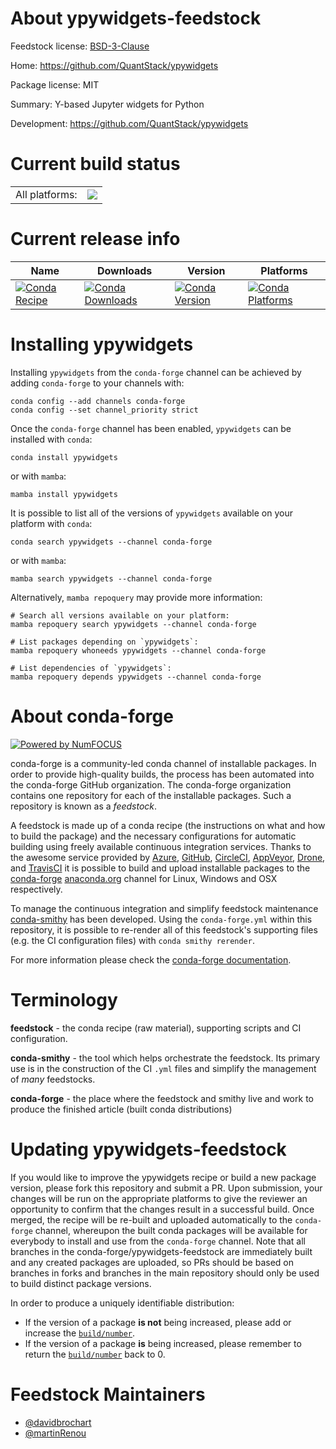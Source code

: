 About ypywidgets-feedstock
==========================

Feedstock license: [BSD-3-Clause](https://github.com/conda-forge/ypywidgets-feedstock/blob/main/LICENSE.txt)

Home: https://github.com/QuantStack/ypywidgets

Package license: MIT

Summary: Y-based Jupyter widgets for Python

Development: https://github.com/QuantStack/ypywidgets

Current build status
====================


<table><tr><td>All platforms:</td>
    <td>
      <a href="https://dev.azure.com/conda-forge/feedstock-builds/_build/latest?definitionId=19553&branchName=main">
        <img src="https://dev.azure.com/conda-forge/feedstock-builds/_apis/build/status/ypywidgets-feedstock?branchName=main">
      </a>
    </td>
  </tr>
</table>

Current release info
====================

| Name | Downloads | Version | Platforms |
| --- | --- | --- | --- |
| [![Conda Recipe](https://img.shields.io/badge/recipe-ypywidgets-green.svg)](https://anaconda.org/conda-forge/ypywidgets) | [![Conda Downloads](https://img.shields.io/conda/dn/conda-forge/ypywidgets.svg)](https://anaconda.org/conda-forge/ypywidgets) | [![Conda Version](https://img.shields.io/conda/vn/conda-forge/ypywidgets.svg)](https://anaconda.org/conda-forge/ypywidgets) | [![Conda Platforms](https://img.shields.io/conda/pn/conda-forge/ypywidgets.svg)](https://anaconda.org/conda-forge/ypywidgets) |

Installing ypywidgets
=====================

Installing `ypywidgets` from the `conda-forge` channel can be achieved by adding `conda-forge` to your channels with:

```
conda config --add channels conda-forge
conda config --set channel_priority strict
```

Once the `conda-forge` channel has been enabled, `ypywidgets` can be installed with `conda`:

```
conda install ypywidgets
```

or with `mamba`:

```
mamba install ypywidgets
```

It is possible to list all of the versions of `ypywidgets` available on your platform with `conda`:

```
conda search ypywidgets --channel conda-forge
```

or with `mamba`:

```
mamba search ypywidgets --channel conda-forge
```

Alternatively, `mamba repoquery` may provide more information:

```
# Search all versions available on your platform:
mamba repoquery search ypywidgets --channel conda-forge

# List packages depending on `ypywidgets`:
mamba repoquery whoneeds ypywidgets --channel conda-forge

# List dependencies of `ypywidgets`:
mamba repoquery depends ypywidgets --channel conda-forge
```


About conda-forge
=================

[![Powered by
NumFOCUS](https://img.shields.io/badge/powered%20by-NumFOCUS-orange.svg?style=flat&colorA=E1523D&colorB=007D8A)](https://numfocus.org)

conda-forge is a community-led conda channel of installable packages.
In order to provide high-quality builds, the process has been automated into the
conda-forge GitHub organization. The conda-forge organization contains one repository
for each of the installable packages. Such a repository is known as a *feedstock*.

A feedstock is made up of a conda recipe (the instructions on what and how to build
the package) and the necessary configurations for automatic building using freely
available continuous integration services. Thanks to the awesome service provided by
[Azure](https://azure.microsoft.com/en-us/services/devops/), [GitHub](https://github.com/),
[CircleCI](https://circleci.com/), [AppVeyor](https://www.appveyor.com/),
[Drone](https://cloud.drone.io/welcome), and [TravisCI](https://travis-ci.com/)
it is possible to build and upload installable packages to the
[conda-forge](https://anaconda.org/conda-forge) [anaconda.org](https://anaconda.org/)
channel for Linux, Windows and OSX respectively.

To manage the continuous integration and simplify feedstock maintenance
[conda-smithy](https://github.com/conda-forge/conda-smithy) has been developed.
Using the ``conda-forge.yml`` within this repository, it is possible to re-render all of
this feedstock's supporting files (e.g. the CI configuration files) with ``conda smithy rerender``.

For more information please check the [conda-forge documentation](https://conda-forge.org/docs/).

Terminology
===========

**feedstock** - the conda recipe (raw material), supporting scripts and CI configuration.

**conda-smithy** - the tool which helps orchestrate the feedstock.
                   Its primary use is in the construction of the CI ``.yml`` files
                   and simplify the management of *many* feedstocks.

**conda-forge** - the place where the feedstock and smithy live and work to
                  produce the finished article (built conda distributions)


Updating ypywidgets-feedstock
=============================

If you would like to improve the ypywidgets recipe or build a new
package version, please fork this repository and submit a PR. Upon submission,
your changes will be run on the appropriate platforms to give the reviewer an
opportunity to confirm that the changes result in a successful build. Once
merged, the recipe will be re-built and uploaded automatically to the
`conda-forge` channel, whereupon the built conda packages will be available for
everybody to install and use from the `conda-forge` channel.
Note that all branches in the conda-forge/ypywidgets-feedstock are
immediately built and any created packages are uploaded, so PRs should be based
on branches in forks and branches in the main repository should only be used to
build distinct package versions.

In order to produce a uniquely identifiable distribution:
 * If the version of a package **is not** being increased, please add or increase
   the [``build/number``](https://docs.conda.io/projects/conda-build/en/latest/resources/define-metadata.html#build-number-and-string).
 * If the version of a package **is** being increased, please remember to return
   the [``build/number``](https://docs.conda.io/projects/conda-build/en/latest/resources/define-metadata.html#build-number-and-string)
   back to 0.

Feedstock Maintainers
=====================

* [@davidbrochart](https://github.com/davidbrochart/)
* [@martinRenou](https://github.com/martinRenou/)

